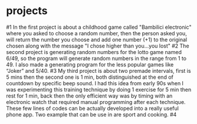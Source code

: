 # projects
#1    In the first project is about a childhood game called "Bambilici electronic" where you asked to choose a random number, then the person asked you, will return the number you choose and add one number (+1) to the original chosen along with the message "I chose higher than you...you lost" 
#2    The second project is generating random numbers for the lotto game named 6/49, so the program will generate random numbers in the range from 1 to 49. I also made a generating program for the less popular games like “Joker” and 5/40. 
#3    My third project is about two premade intervals, first is 5 mins then the second one is 1 min, both distinguished at the end of countdown by specific beep sound. 
I had this idea from early 90s when I was experimenting this training technique by doing 1 exercise for 5 min then rest for 1 min, back then the only efficient way was by timing with an electronic watch that required manual programming after each technique. 
These few lines of codes can be actually developed into a really useful phone app. Two example that can be use in are sport and cooking. 
#4
